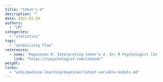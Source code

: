 ```yaml
---
title: "Cohen's d"
description: ""
date: 2021-01-20
authors:
  - "LM"
categories:
  - "statistics"
tags:
  - "normalizing flow"
references:
  - name: "Magnusson K. Interpreting Cohen’s d. In: R Psychologist [Internet]. [cited 30 Mar 2022]. Available: https://rpsychologist.com/cohend/"
    link: "https://rpsychologist.com/cohend/"
weight:
links:
  - "wiki/machine-learning/bayesian/latent-variable-models.md"
---
```


